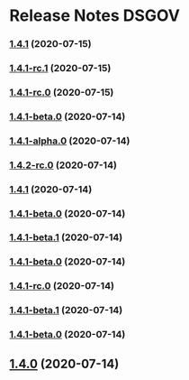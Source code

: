 # Release Notes DSGOV
### [1.4.1](https://git.serpro/dsgov/dsgov-dsgov/compare/v1.4.1-rc.1...v1.4.1) (2020-07-15)

### [1.4.1-rc.1](https://git.serpro/dsgov/dsgov-dsgov/compare/v1.4.1-alpha.0...v1.4.1-rc.1) (2020-07-15)

### [1.4.1-rc.0](https://git.serpro/dsgov/dsgov-dsgov/compare/v1.4.1-alpha.0...v1.4.1-rc.0) (2020-07-15)

### [1.4.1-beta.0](https://git.serpro/dsgov/dsgov-dsgov/compare/v1.4.1-alpha.0...v1.4.1-beta.0) (2020-07-14)

### [1.4.1-alpha.0](https://git.serpro/dsgov/dsgov-dsgov/compare/v1.4.2-rc.0...v1.4.1-alpha.0) (2020-07-14)

### [1.4.2-rc.0](https://git.serpro/dsgov/dsgov-dsgov/compare/v1.4.1...v1.4.2-rc.0) (2020-07-14)

### [1.4.1](https://git.serpro/dsgov/dsgov-dsgov/compare/v1.4.1-rc.0...v1.4.1) (2020-07-14)

### [1.4.1-beta.0](https://git.serpro/dsgov/dsgov-dsgov/compare/v1.4.1-rc.0...v1.4.1-beta.0) (2020-07-14)

### [1.4.1-beta.1](https://git.serpro/dsgov/dsgov-dsgov/compare/v1.4.1-rc.0...v1.4.1-beta.1) (2020-07-14)

### [1.4.1-beta.0](https://git.serpro/dsgov/dsgov-dsgov/compare/v1.4.1-rc.0...v1.4.1-beta.0) (2020-07-14)

### [1.4.1-rc.0](https://git.serpro/dsgov/dsgov-dsgov/compare/v1.4.1-beta.1...v1.4.1-rc.0) (2020-07-14)

### [1.4.1-beta.1](https://git.serpro/dsgov/dsgov-dsgov/compare/v1.4.1-beta.0...v1.4.1-beta.1) (2020-07-14)

### [1.4.1-beta.0](https://git.serpro/dsgov/dsgov-dsgov/compare/v1.4.0...v1.4.1-beta.0) (2020-07-14)

## [1.4.0](https://git.serpro/dsgov/dsgov-dsgov/compare/v1.4.0-rc.2...v1.4.0) (2020-07-14)
